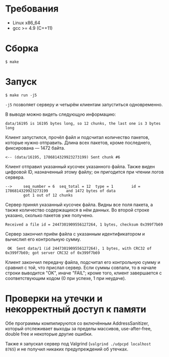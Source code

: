 # Требования

- Linux x86_64
- gcc >= 4.9 (C++11)

# Сборка

```
$ make
```

# Запуск

```
$ make run -j5
```

`-j5` позволяет серверу и четырём клиентам запуститься одновременно.

В выводе можно видеть следующую информацию:

```
data/16195 is 16195 bytes long, so 12 chunks, the last one is 3 bytes long
```

Клиент запустился, прочёл файл и подсчитал количество пакетов, которые нужно
отправить. Длина всех пакетов, кроме последнего, фиксирована — 1472 байта.

```
<-- (data/16195, 1786814329923273199) Sent chunk #6
```

Клиент отправил указанный кусочек указанного файла. Также виден цифровой ID,
назначенный этому файлу; он пригодится при чтении логов сервера.

```
-->     seq_number = 6  seq_total = 12  type = 1        id = 1786814329923273199        and 1472 bytes of data
        got 1 out of 12 chunks
```

Сервер принял указанный кусочек файла. Видны все поля пакета, а также количество
содержащихся в нём данных. Во второй строке указано, сколько пакетов уже
получено.

```
Received a file id = 2447301909556127264, 1 bytes, checksum 0x399f7b69
```

Сервер закончил приём файла с указанным идентификатором и вычислил его
контрольную сумму.

```
 OK  Sent data/1 (id 2447301909556127264), 1 bytes, with CRC32 of 0x399f7b69; got server CRC32 of 0x399f7b69
```

Клиент закончил передачу файла, подсчитал его контрольную сумму и сравнил с той,
что прислал сервер. Если суммы совпали, то в начале строки выводится "OK",
иначе "FAIL"; кроме того, клиент завершается с соответствующим кодом (0 при
успехе, 1 при неудаче).

# Проверки на утечки и некорректный доступ к памяти

Обе программы компилируются со включённым AddressSanitizer, который отслеживает
выходы за пределы массивов, use-after-free, double free и некоторые другие
ошибки.

Также я запускал сервер под Valgrind (`valgrind ./udpcpd localhost 8765`) и не
получил никаких предупреждений об утечках.
